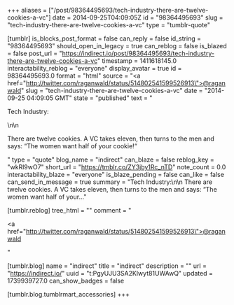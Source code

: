 +++
aliases = ["/post/98364495693/tech-industry-there-are-twelve-cookies-a-vc"]
date = 2014-09-25T04:09:05Z
id = "98364495693"
slug = "tech-industry-there-are-twelve-cookies-a-vc"
type = "tumblr-quote"

[tumblr]
is_blocks_post_format = false
can_reply = false
id_string = "98364495693"
should_open_in_legacy = true
can_reblog = false
is_blazed = false
post_url = "https://indirect.io/post/98364495693/tech-industry-there-are-twelve-cookies-a-vc"
timestamp = 1411618145.0
interactability_reblog = "everyone"
display_avatar = true
id = 98364495693.0
format = "html"
source = "<a href=\"http://twitter.com/raganwald/status/514802541599526913\">@raganwald</a>"
slug = "tech-industry-there-are-twelve-cookies-a-vc"
date = "2014-09-25 04:09:05 GMT"
state = "published"
text = "<p>Tech Industry:</p>\n\n<p>There are twelve cookies. A VC takes eleven, then turns to the men and says: “The women want half of your cookie!&ldquo;</p>"
type = "quote"
blog_name = "indirect"
can_blaze = false
reblog_key = "wkRl9wO7"
short_url = "https://tmblr.co/ZY3jby1Rc_nTD"
note_count = 0.0
interactability_blaze = "everyone"
is_blaze_pending = false
can_like = false
can_send_in_message = true
summary = "Tech Industry:\n\n There are twelve cookies. A VC takes eleven, then turns to the men and says: “The women want half of your..."

[tumblr.reblog]
tree_html = ""
comment = "<p><a href=\"http://twitter.com/raganwald/status/514802541599526913\">@raganwald</a></p>"

[tumblr.blog]
name = "indirect"
title = "indirect"
description = ""
url = "https://indirect.io/"
uuid = "t:PgyUJU3SA2Klwyt81UWAwQ"
updated = 1739939727.0
can_show_badges = false

[tumblr.blog.tumblrmart_accessories]
+++
